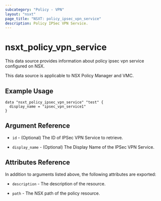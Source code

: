 ```yaml
---
subcategory: "Policy - VPN"
layout: "nsxt"
page_title: "NSXT: policy_ipsec_vpn_service"
description: Policy IPSec VPN Service.
---
```


# nsxt_policy_vpn_service

This data source provides information about policy ipsec vpn service configured on NSX.

This data source is applicable to NSX Policy Manager and VMC.

## Example Usage

```hcl
data "nsxt_policy_ipsec_vpn_service" "test" {
  display_name = "ipsec_vpn_service1"
}
```

## Argument Reference

* `id` - (Optional) The ID of IPSec VPN Service to retrieve.

* `display_name` - (Optional) The Display Name of the IPSec VPN Service.

## Attributes Reference

In addition to arguments listed above, the following attributes are exported:

* `description` - The description of the resource.

* `path` - The NSX path of the policy resource.

